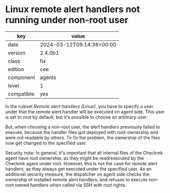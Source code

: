 [//]: # (werk v2)
# Linux remote alert handlers not running under non-root user

key        | value
---------- | ---
date       | 2024-03-12T09:14:38+00:00
version    | 2.4.0b1
class      | fix
edition    | cee
component  | agents
level      | 1
compatible | yes

In the ruleset *Remote alert handlers (Linux)*, you have to specify
a user under that the remote alert handler will be executed on agent side.
This user is set to *root* by default, but it's possible to choose
an arbitrary user.

But, when choosing a non-root user, the alert handlers previously
failed to execute, because the handler files got deployed with root-ownership
and were not readable by others.
To fix the problem, the ownership of the files now get changed to the specified
user.

Security note:
In general, it's important that all internal files of the Checkmk
agent have root ownership, as they might be read/executed by the Checkmk agent
under root.
However, this is not the case for remote alert handlers, as they
always get executed under the specified user.
As an additional security measure, the dispatcher on agent side
checks the ownership of installed remote alert handlers, and refuses to execute
non-root owned handlers when called via SSH with root rights.
